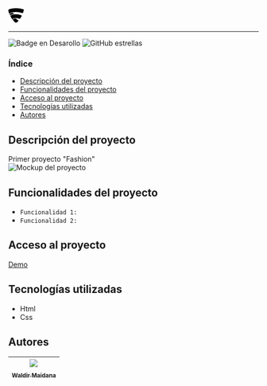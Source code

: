 ![Logo del proyecto](./recursos/imagenes/logo.png)  

<hr />

![Badge en Desarollo](https://img.shields.io/badge/Estado-En%20desarrollo-green)
![GitHub estrellas](https://img.shields.io/github/stars/zidjian?style=social)  
### Índice  
- [Descripción del proyecto](#Descripción-del-proyecto) 
- [Funcionalidades del proyecto](#Funcionalidades-del-proyecto)  
- [Acceso al proyecto](#Acceso-al-proyecto)  
- [Tecnologías utilizadas](#Tecnologías-utilizadas)  
- [Autores](#Autores)  
## Descripción del proyecto  
Primer proyecto "Fashion"   
![Mockup del proyecto]()   
## Funcionalidades del proyecto 
- `Funcionalidad 1:`
- `Funcionalidad 2:`
## Acceso al proyecto
[Demo](https://fashion-store-sable.vercel.app/)
## Tecnologías utilizadas
- Html
- Css
## Autores
| [<img src='https://www.github.com/zidjian.png' width=115><br><sub>Waldir Maidana </sub>](https://github.com/zidjian) |
| :---: |